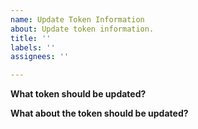 ```yaml
---
name: Update Token Information
about: Update token information.
title: ''
labels: ''
assignees: ''

---
```


<!-- This is a request to update token information. -->

**What token should be updated?**
<!-- Token address, symbol, or link are acceptable -->


**What about the token should be updated?**
<!-- Include links to official website or blog confirming changes you are requesting -->
